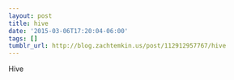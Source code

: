 ```yaml
---
layout: post
title: hive
date: '2015-03-06T17:20:04-06:00'
tags: []
tumblr_url: http://blog.zachtemkin.us/post/112912957767/hive
---
```

Hive
